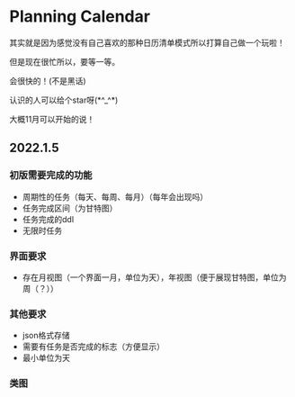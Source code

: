 # Planning Calendar

其实就是因为感觉没有自己喜欢的那种日历清单模式所以打算自己做一个玩啦！

但是现在很忙所以，要等一等。

会很快的！(不是黑话)

认识的人可以给个star呀(\*^_^\*)

大概11月可以开始的说！

## 2022.1.5
### 初版需要完成的功能
+ 周期性的任务（每天、每周、每月）（每年会出现吗）
+ 任务完成区间（为甘特图）
+ 任务完成的ddl
+ 无限时任务

### 界面要求
+ 存在月视图（一个界面一月，单位为天），年视图（便于展现甘特图，单位为周（？））


### 其他要求
+ json格式存储
+ 需要有任务是否完成的标志（方便显示）
+ 最小单位为天

### 类图
